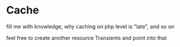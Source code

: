 # Cache
fill me with knowledge, why caching on php level is "late", and so on

feel free to create another resource Transients and point into that
